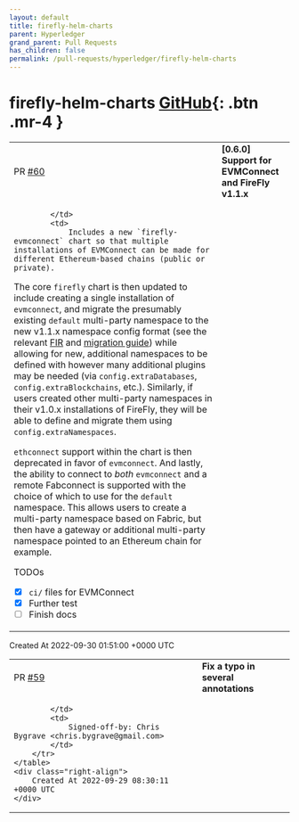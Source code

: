 ```yaml
---
layout: default
title: firefly-helm-charts
parent: Hyperledger
grand_parent: Pull Requests
has_children: false
permalink: /pull-requests/hyperledger/firefly-helm-charts
---
```


# firefly-helm-charts <span class="fs-3 right-align">[GitHub](https://github.com/hyperledger/firefly-helm-charts){: .btn .mr-4 }</span>


<div>
    <table>
        <tr>
            <td>
                PR <a href="https://github.com/hyperledger/firefly-helm-charts/pull/60" class=".btn">#60</a>
            </td>
            <td>
                <b>
                    [0.6.0] Support for EVMConnect and FireFly v1.1.x
                </b>
            </td>
        </tr>
        <tr>
            <td>
                
            </td>
            <td>
                Includes a new `firefly-evmconnect` chart so that multiple installations of EVMConnect can be made for different Ethereum-based chains (public or private).

The core `firefly` chart is then updated to include creating a single installation of `evmconnect`, and migrate the presumably existing `default` multi-party namespace to the new v1.1.x namespace config format (see the relevant [FIR](https://github.com/hyperledger/firefly-fir/pull/12) and [migration guide](https://github.com/hyperledger/firefly/wiki/Migration-Guide-for-v1.1.0)) while allowing for new, additional namespaces to be defined with however many additional plugins may be needed (via `config.extraDatabases`, `config.extraBlockchains`, etc.). Similarly, if users created other multi-party namespaces in their v1.0.x installations of FireFly, they will be able to define and migrate them using `config.extraNamespaces`.

`ethconnect` support within the chart is then deprecated in favor of `evmconnect`. And lastly, the ability to connect to _both_ `evmconnect` and a remote Fabconnect is supported with the choice of which to use for the `default` namespace. This allows users to create a multi-party namespace based on Fabric, but then have a gateway or additional multi-party namespace pointed to an Ethereum chain for example.

TODOs
- [x] `ci/` files for EVMConnect
- [x] Further test
- [ ] Finish docs
            </td>
        </tr>
    </table>
    <div class="right-align">
        Created At 2022-09-30 01:51:00 +0000 UTC
    </div>
</div>

<div>
    <table>
        <tr>
            <td>
                PR <a href="https://github.com/hyperledger/firefly-helm-charts/pull/59" class=".btn">#59</a>
            </td>
            <td>
                <b>
                    Fix a typo in several annotations
                </b>
            </td>
        </tr>
        <tr>
            <td>
                
            </td>
            <td>
                Signed-off-by: Chris Bygrave <chris.bygrave@gmail.com>
            </td>
        </tr>
    </table>
    <div class="right-align">
        Created At 2022-09-29 08:30:11 +0000 UTC
    </div>
</div>

